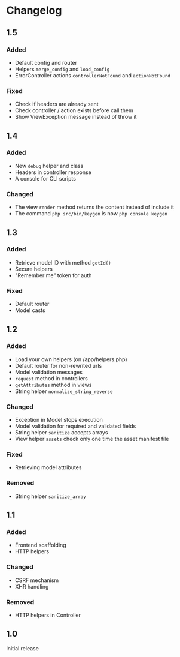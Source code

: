 # Changelog

## 1.5
### Added
- Default config and router
- Helpers `merge_config` and `load_config`
- ErrorController actions `controllerNotFound` and `actionNotFound`

### Fixed
- Check if headers are already sent
- Check controller / action exists before call them
- Show ViewException message instead of throw it


## 1.4
### Added
- New `debug` helper and class
- Headers in controller response
- A console for CLI scripts

### Changed
- The view `render` method returns the content instead of include it
- The command `php src/bin/keygen` is now `php console keygen`


## 1.3
### Added
- Retrieve model ID with method `getId()`
- Secure helpers
- "Remember me" token for auth

### Fixed
- Default router
- Model casts


## 1.2
### Added
- Load your own helpers (on /app/helpers.php)
- Default router for non-rewrited urls
- Model validation messages
- `request` method in controllers
- `getAttributes` method in views
- String helper `normalize_string_reverse`

### Changed
- Exception in Model stops execution
- Model validation for required and validated fields
- String helper `sanitize` accepts arrays
- View helper `assets` check only one time the asset manifest file

### Fixed
- Retrieving model attributes

### Removed
- String helper `sanitize_array`


## 1.1
### Added
- Frontend scaffolding
- HTTP helpers

### Changed
- CSRF mechanism
- XHR handling

### Removed
- HTTP helpers in Controller


## 1.0
Initial release
